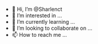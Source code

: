 - 👋 Hi, I’m @Sharlenct
- 👀 I’m interested in ...
- 🌱 I’m currently learning ...
- 💞️ I’m looking to collaborate on ...
- 📫 How to reach me ...

<!---
Sharlenct/Sharlenct is a ✨ special ✨ repository because its `README.md` (this file) appears on your GitHub profile.
You can click the Preview link to take a look at your changes.
--->

